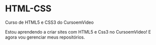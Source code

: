 # HTML-CSS
 Curso de HTML5 e CSS3 do CursoemVideo

 Estou aprendendo a criar sites com HTML5 e Css3 no CursoemVideo!
 E agora vou gerenciar meus repositórios.
